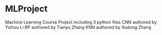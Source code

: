 # MLProject
Machine Learning Course Project
including 3 python files
CNN authored by Yizhou Li
BP authored by Tianyu Zhang
KNN authored by Xudong Zhang
